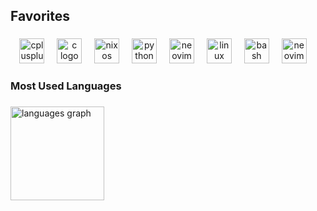 <h2 align="left">Favorites</h2>

###

<div align="center">
  <img src="https://cdn.simpleicons.org/c++/00599C" height="40" alt="cplusplus logo"  />
  <img width="12" />
  <img src="https://cdn.simpleicons.org/c/00599C" height="40" alt="c logo"  />
  <img width="12" />
  <!--
  <img src="https://cdn.simpleicons.org/arduino/00979D" height="40" alt="arduino logo"  />
  <img width="12" />
  -->
  <!--
  <img src="https://cdn.simpleicons.org/cmake/064F8C" height="40" alt="cmake logo"  />
  <img width="12" />
  -->
  <img src="https://cdn.simpleicons.org/nixos/5277C3" height="40" alt="nixos logo"  />
  <img width="12" />
  <img src="https://cdn.simpleicons.org/python/3776AB" height="40" alt="python logo"  />
  <img width="12" />
  <img src="https://cdn.simpleicons.org/flutter/02569B" height="40" alt="neovim logo"  />
  <img width="12" />
  
  <!--
  <img src="https://cdn.simpleicons.org/haskell/5D4F85" height="40" alt="bash logo"  />
  <img width="12" />
  --->
  <img src="https://cdn.simpleicons.org/linux/FCC624" height="40" alt="linux logo"  />
  <img width="12" />
  <!--
  <img src="https://cdn.simpleicons.org/raspberrypi/A22846" height="40" alt="raspberrypi logo"  />
  <img width="12" />
  -->
  <img src="https://cdn.simpleicons.org/gnubash/4EAA25" height="40" alt="bash logo"  />
  <img width="12" />
  <img src="https://cdn.simpleicons.org/neovim/57A143" height="40" alt="neovim logo"  />
  <img width="12" />
  <!--
  <img src="https://cdn.simpleicons.org/git/F05032" height="40" alt="git logo"  />
  <img width="12" />
  -->
  <!--
  <img src="https://cdn.simpleicons.org/latex/008080" height="40" alt="latex logo"  />
  -->
</div>

###
<h3 align="left">Most Used Languages</h3>

###

<div align="left">
  <img src="https://github-readme-stats.vercel.app/api/top-langs?username=vebli&locale=en&hide_title=true&layout=compact&card_width=320&langs_count=6&theme=github_dark&hide_border=true&cache_seconds=0&order=2&exclude_repo=awesome-config,nvim-nvf,nvim-lazy,luasnip-snippets,emacs-config,nvim-flake" height="150" alt="languages graph"  />
</div>

